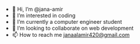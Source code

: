 - 👋 Hi, I’m @jana-amir
- 👀 I’m interested in coding
- 🌱 I’m currently a computer engineer student 
- 💞️ I’m looking to collaborate on web development
- 📫 How to reach me janaalamir420@gmail.com

<!---
jana-amir/jana-amir is a ✨ special ✨ repository because its `README.md` (this file) appears on your GitHub profile.
You can click the Preview link to take a look at your changes.
--->
